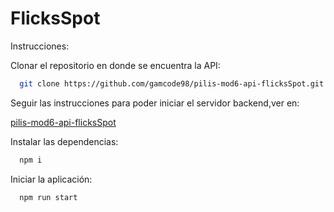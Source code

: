 # FlicksSpot

Instrucciones:

Clonar el repositorio en donde se encuentra la API:

```bash
  git clone https://github.com/gamcode98/pilis-mod6-api-flicksSpot.git
```

Seguir las instrucciones para poder iniciar el servidor backend,ver en:

[pilis-mod6-api-flicksSpot](https://github.com/gamcode98/pilis-mod6-api-flicksSpot)

Instalar las dependencias:

```bash
  npm i 
```

Iniciar la aplicación:

```bash
  npm run start
```
